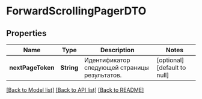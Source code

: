 # ForwardScrollingPagerDTO
## Properties

| Name | Type | Description | Notes |
|------------ | ------------- | ------------- | -------------|
| **nextPageToken** | **String** | Идентификатор следующей страницы результатов. | [optional] [default to null] |

[[Back to Model list]](../README.md#documentation-for-models) [[Back to API list]](../README.md#documentation-for-api-endpoints) [[Back to README]](../README.md)

